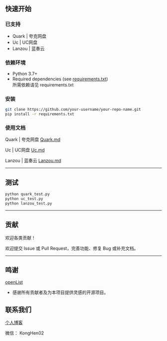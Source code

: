 
## 快速开始

### 已支持

- Quark | 夸克网盘
- Uc | UC网盘
- Lanzou | 蓝奏云

### 依赖环境

- Python 3.7+
- Required dependencies (see [requirements.txt](./requirements.txt))  
  所需依赖请见 requirements.txt

### 安装

```bash
git clone https://github.com/your-username/your-repo-name.git
pip install -r requirements.txt
```

### 使用文档

Quark | 夸克网盘  [Quark.md](./doc/Quark.md)

Uc | UC网盘  [Uc.md](./doc/Uc.md)

Lanzou | 蓝奏云  [Lanzou.md](./doc/Lanzou.md)


---

## 测试

```bash
python quark_test.py
python uc_test.py
python lanzou_test.py
```

---

## 贡献

欢迎各类贡献！

欢迎提交 Issue 或 Pull Request，完善功能、修复 Bug 或补充文档。

---

## 鸣谢

[openList](https://github.com/OpenListTeam/OpenList)

- 感谢所有贡献者及为本项目提供灵感的开源项目。

## 联系我们

[个人博客](https://www.khkj6.com)

微信： KongHen02
